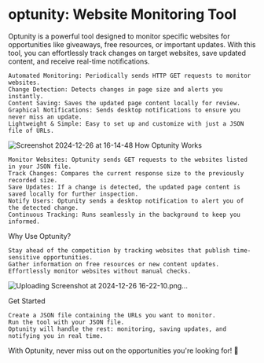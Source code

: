 # optunity: Website Monitoring Tool

Optunity is a powerful tool designed to monitor specific websites for opportunities like giveaways, free resources, or important updates. With this tool, you can effortlessly track changes on target websites, save updated content, and receive real-time notifications.

    Automated Monitoring: Periodically sends HTTP GET requests to monitor websites.
    Change Detection: Detects changes in page size and alerts you instantly.
    Content Saving: Saves the updated page content locally for review.
    Graphical Notifications: Sends desktop notifications to ensure you never miss an update.
    Lightweight & Simple: Easy to set up and customize with just a JSON file of URLs.

![Screenshot 2024-12-26 at 16-14-48 ](https://github.com/user-attachments/assets/72eeff9a-1eb9-421f-923a-5199757e7c50)
How Optunity Works


    Monitor Websites: Optunity sends GET requests to the websites listed in your JSON file.
    Track Changes: Compares the current response size to the previously recorded size.
    Save Updates: If a change is detected, the updated page content is saved locally for further inspection.
    Notify Users: Optunity sends a desktop notification to alert you of the detected change.
    Continuous Tracking: Runs seamlessly in the background to keep you informed.

Why Use Optunity?

    Stay ahead of the competition by tracking websites that publish time-sensitive opportunities.
    Gather information on free resources or new content updates.
    Effortlessly monitor websites without manual checks.
![Uploading Screenshot at 2024-12-26 16-22-10.png…]()



Get Started

    Create a JSON file containing the URLs you want to monitor.
    Run the tool with your JSON file.
    Optunity will handle the rest: monitoring, saving updates, and notifying you in real time.

With Optunity, never miss out on the opportunities you're looking for! 🎯


